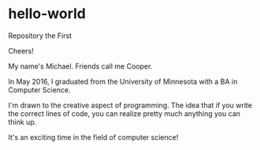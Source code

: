 # hello-world
Repository the First

Cheers!

My name's Michael. Friends call me Cooper.

In May 2016, I graduated from the University of Minnesota with a BA in Computer Science.

I'm drawn to the creative aspect of programming. The idea that if you write the correct lines of code, you can realize pretty much anything you can think up.

It's an exciting time in the field of computer science!
